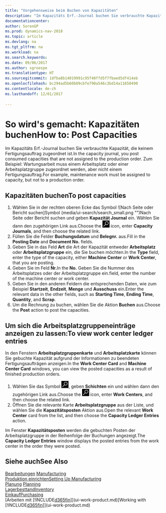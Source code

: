 ```yaml
---
title: "Vorgehensweise beim Buchen von Kapazitäten"
description: "Im Kapazitäts Erf.-Journal buchen Sie verbrauchte Kapazität, die keinem Fertigungsauftrag zugeordnet ist. Zum Beispiel: Wartungsarbeit muss einem Arbeitsplatz oder einer Arbeitsplatzgruppe zugeordnet werden, aber nicht einem Fertigungsauftrag."
documentationcenter: 
author: SorenGP
ms.prod: dynamics-nav-2018
ms.topic: article
ms.devlang: na
ms.tgt_pltfrm: na
ms.workload: na
ms.search.keywords: 
ms.date: 09/06/2017
ms.author: sgroespe
ms.translationtype: HT
ms.sourcegitcommit: 1dfba8b14019991c95f40ffd5f7fbaed5df414eb
ms.openlocfilehash: bc294ad5b60b89cbfe790a546c3bd14a11650490
ms.contentlocale: de-ch
ms.lasthandoff: 12/01/2017

---
```

# <a name="how-to-post-capacities"></a><span data-ttu-id="cd38b-104">So wird's gemacht: Kapazitäten buchen</span><span class="sxs-lookup"><span data-stu-id="cd38b-104">How to: Post Capacities</span></span>
<span data-ttu-id="cd38b-105">Im Kapazitäts Erf.-Journal buchen Sie verbrauchte Kapazität, die keinem Fertigungsauftrag zugeordnet ist.</span><span class="sxs-lookup"><span data-stu-id="cd38b-105">In the capacity journal, you post consumed capacities that are not assigned to the production order.</span></span> <span data-ttu-id="cd38b-106">Zum Beispiel: Wartungsarbeit muss einem Arbeitsplatz oder einer Arbeitsplatzgruppe zugeordnet werden, aber nicht einem Fertigungsauftrag.</span><span class="sxs-lookup"><span data-stu-id="cd38b-106">For example, maintenance work must be assigned to capacity, but not to a production order.</span></span>  

## <a name="to-post-capacities"></a><span data-ttu-id="cd38b-107">Kapazitäten buchen</span><span class="sxs-lookup"><span data-stu-id="cd38b-107">To post capacities</span></span>  
1.  <span data-ttu-id="cd38b-108">Wählen Sie in der rechten oberen Ecke das Symbol ![Nach Seite oder Bericht suchen]Symbol (media/ui-search/search_small.png "")Nach Seite oder Bericht suchen und geben **Kapazität Journal** ein. Wählen Sie dann den zugehörigen Link aus.</span><span class="sxs-lookup"><span data-stu-id="cd38b-108">Choose the ![Search for Page or Report](media/ui-search/search_small.png "Search for Page or Report icon") icon, enter **Capacity Journals**, and then choose the related link.</span></span>  
2.  <span data-ttu-id="cd38b-109">Füllen Sie die Felder **Buchungsdatum** und **Belegnr.** aus.</span><span class="sxs-lookup"><span data-stu-id="cd38b-109">Fill in the **Posting Date** and **Document No.** fields.</span></span>  
3.  <span data-ttu-id="cd38b-110">Geben Sie in das Feld **Art** die Art der Kapazität entweder **Arbeitsplatz** oder **Arbeitsplatzgruppe** ein, die Sie buchen möchten.</span><span class="sxs-lookup"><span data-stu-id="cd38b-110">In the **Type** field, enter the type of the capacity, either **Machine Center** or **Work Center**, that you are posting.</span></span>  
4.  <span data-ttu-id="cd38b-111">Geben Sie im Feld **Nr.**</span><span class="sxs-lookup"><span data-stu-id="cd38b-111">In the **No.**</span></span> <span data-ttu-id="cd38b-112">Geben Sie die Nummer des Arbeitsplatzes oder der Arbeitsplatzgruppe ein.</span><span class="sxs-lookup"><span data-stu-id="cd38b-112">field, enter the number of the machine center or work center.</span></span>  
5.  <span data-ttu-id="cd38b-113">Geben Sie in den anderen Feldern die entsprechenden Daten, wie zum Beispiel **Startzeit**, **Endzeit**, **Menge** und **Ausschuss** ein.</span><span class="sxs-lookup"><span data-stu-id="cd38b-113">Enter the relevant data in the other fields, such as **Starting Time**, **Ending Time**, **Quantity**, and **Scrap**.</span></span>  
6.  <span data-ttu-id="cd38b-114">Um die Rechnung zu buchen, wählen Sie die Aktion **Buchen** aus.</span><span class="sxs-lookup"><span data-stu-id="cd38b-114">Choose the **Post** action to post the capacities.</span></span>  

## <a name="to-view-work-center-ledger-entries"></a><span data-ttu-id="cd38b-115">Um sich die Arbeitsplatzgruppeneinträge anzeigen zu lassen:</span><span class="sxs-lookup"><span data-stu-id="cd38b-115">To view work center ledger entries</span></span>  
<span data-ttu-id="cd38b-116">In den Fenstern **Arbeitsplatzgruppenkarte** und **Arbeitsplatzkarte** können Sie gebuchte Kapazität aufgrund der Informationen zu beendeten Fertigungsaufträgen anzeigen.</span><span class="sxs-lookup"><span data-stu-id="cd38b-116">In the **Work Center Card** and **Machine Center Card** windows, you can view the posted capacities as a result of finished production orders.</span></span>    
1.  <span data-ttu-id="cd38b-117">Wählen Sie das Symbol ![Nach Seite oder Bericht suchen](media/ui-search/search_small.png "Symbol Nach Seite oder Bericht suchen"), geben **Schichten** ein und wählen dann den zugehörigen Link aus.</span><span class="sxs-lookup"><span data-stu-id="cd38b-117">Choose the ![Search for Page or Report](media/ui-search/search_small.png "Search for Page or Report icon") icon, enter **Work Centers**, and then choose the related link.</span></span>  
2.  <span data-ttu-id="cd38b-118">Öffnen Sie die relevante Karte **Arbeitsplatzgruppe** aus der Liste, und wählen Sie die **Kapazitätsposten** Aktion aus.</span><span class="sxs-lookup"><span data-stu-id="cd38b-118">Open the relevant **Work Center** card from the list, and then choose the **Capacity Ledger Entries** action.</span></span>  

<span data-ttu-id="cd38b-119">Im Fenster **Kapazitätsposten** werden die gebuchten Posten der Arbeitsplatzgruppe in der Reihenfolge der Buchungen angezeigt.</span><span class="sxs-lookup"><span data-stu-id="cd38b-119">The **Capacity Ledger Entries** window displays the posted entries from the work center in the order they were posted.</span></span>   

## <a name="see-also"></a><span data-ttu-id="cd38b-120">Siehe auch</span><span class="sxs-lookup"><span data-stu-id="cd38b-120">See Also</span></span>  
<span data-ttu-id="cd38b-121">[Bearbeitungen](production-manage-manufacturing.md)  </span><span class="sxs-lookup"><span data-stu-id="cd38b-121">[Manufacturing](production-manage-manufacturing.md)  </span></span>  
[<span data-ttu-id="cd38b-122">Produktion einrichten</span><span class="sxs-lookup"><span data-stu-id="cd38b-122">Setting Up Manufacturing</span></span>](production-configure-production-processes.md)  
<span data-ttu-id="cd38b-123">[Planung](production-planning.md)    </span><span class="sxs-lookup"><span data-stu-id="cd38b-123">[Planning](production-planning.md)    </span></span>  
[<span data-ttu-id="cd38b-124">Lagerbesttand</span><span class="sxs-lookup"><span data-stu-id="cd38b-124">Inventory</span></span>](inventory-manage-inventory.md)  
[<span data-ttu-id="cd38b-125">Einkauf</span><span class="sxs-lookup"><span data-stu-id="cd38b-125">Purchasing</span></span>](purchasing-manage-purchasing.md)  
<span data-ttu-id="cd38b-126">[Arbeiten mit [!INCLUDE[d365fin](includes/d365fin_md.md)]](ui-work-product.md)</span><span class="sxs-lookup"><span data-stu-id="cd38b-126">[Working with [!INCLUDE[d365fin](includes/d365fin_md.md)]](ui-work-product.md)</span></span>

